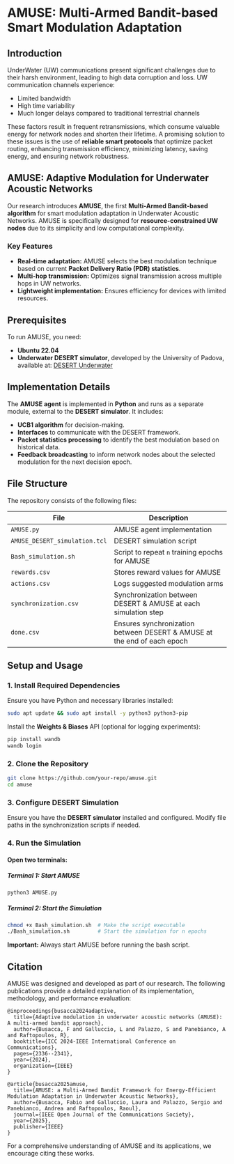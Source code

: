 # AMUSE: Multi-Armed Bandit-based Smart Modulation Adaptation

## Introduction
UnderWater (UW) communications present significant challenges due to their harsh environment, leading to high data corruption and loss. UW communication channels experience:
- Limited bandwidth
- High time variability
- Much longer delays compared to traditional terrestrial channels

These factors result in frequent retransmissions, which consume valuable energy for network nodes and shorten their lifetime. A promising solution to these issues is the use of **reliable smart protocols** that optimize packet routing, enhancing transmission efficiency, minimizing latency, saving energy, and ensuring network robustness.

## AMUSE: Adaptive Modulation for Underwater Acoustic Networks
Our research introduces **AMUSE**, the first **Multi-Armed Bandit-based algorithm** for smart modulation adaptation in Underwater Acoustic Networks. AMUSE is specifically designed for **resource-constrained UW nodes** due to its simplicity and low computational complexity.

### Key Features
- **Real-time adaptation:** AMUSE selects the best modulation technique based on current **Packet Delivery Ratio (PDR) statistics**.
- **Multi-hop transmission:** Optimizes signal transmission across multiple hops in UW networks.
- **Lightweight implementation:** Ensures efficiency for devices with limited resources.

## Prerequisites
To run AMUSE, you need:
- **Ubuntu 22.04**
- **Underwater DESERT simulator**, developed by the University of Padova, available at: [DESERT Underwater](https://desert-underwater.dei.unipd.it/)

## Implementation Details
The **AMUSE agent** is implemented in **Python** and runs as a separate module, external to the **DESERT simulator**. It includes:
- **UCB1 algorithm** for decision-making.
- **Interfaces** to communicate with the DESERT framework.
- **Packet statistics processing** to identify the best modulation based on historical data.
- **Feedback broadcasting** to inform network nodes about the selected modulation for the next decision epoch.

## File Structure
The repository consists of the following files:

| File                          | Description |
|--------------------------------|-------------|
| `AMUSE.py`                     | AMUSE agent implementation |
| `AMUSE_DESERT_simulation.tcl`  | DESERT simulation script |
| `Bash_simulation.sh`           | Script to repeat `n` training epochs for AMUSE |
| `rewards.csv`                  | Stores reward values for AMUSE |
| `actions.csv`                  | Logs suggested modulation arms |
| `synchronization.csv`          | Synchronization between DESERT & AMUSE at each simulation step |
| `done.csv`                     | Ensures synchronization between DESERT & AMUSE at the end of each epoch |

## Setup and Usage
### 1. Install Required Dependencies
Ensure you have Python and necessary libraries installed:
```bash
sudo apt update && sudo apt install -y python3 python3-pip
```

Install the **Weights & Biases** API (optional for logging experiments):
```bash
pip install wandb
wandb login
```

### 2. Clone the Repository
```bash
git clone https://github.com/your-repo/amuse.git
cd amuse
```

### 3. Configure DESERT Simulation
Ensure you have the **DESERT simulator** installed and configured. Modify file paths in the synchronization scripts if needed.

### 4. Run the Simulation
#### Open two terminals:
##### **Terminal 1: Start AMUSE**
```bash
python3 AMUSE.py
```
##### **Terminal 2: Start the Simulation**
```bash
chmod +x Bash_simulation.sh  # Make the script executable
./Bash_simulation.sh         # Start the simulation for n epochs
```
**Important:** Always start AMUSE before running the bash script.

## Citation
AMUSE was designed and developed as part of our research. The following publications provide a detailed explanation of its implementation, methodology, and performance evaluation:
```
@inproceedings{busacca2024adaptive,
  title={Adaptive modulation in underwater acoustic networks (AMUSE): A multi-armed bandit approach},
  author={Busacca, F and Galluccio, L and Palazzo, S and Panebianco, A and Raftopoulos, R},
  booktitle={ICC 2024-IEEE International Conference on Communications},
  pages={2336--2341},
  year={2024},
  organization={IEEE}
}

@article{busacca2025amuse,
  title={AMUSE: a Multi-Armed Bandit Framework for Energy-Efficient Modulation Adaptation in Underwater Acoustic Networks},
  author={Busacca, Fabio and Galluccio, Laura and Palazzo, Sergio and Panebianco, Andrea and Raftopoulos, Raoul},
  journal={IEEE Open Journal of the Communications Society},
  year={2025},
  publisher={IEEE}
}
```
For a comprehensive understanding of AMUSE and its applications, we encourage citing these works.
